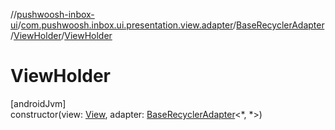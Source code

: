 //[pushwoosh-inbox-ui](../../../../index.md)/[com.pushwoosh.inbox.ui.presentation.view.adapter](../../index.md)/[BaseRecyclerAdapter](../index.md)/[ViewHolder](index.md)/[ViewHolder](-view-holder.md)

# ViewHolder

[androidJvm]\
constructor(view: [View](https://developer.android.com/reference/kotlin/android/view/View.html), adapter: [BaseRecyclerAdapter](../index.md)&lt;*, *&gt;)
